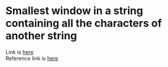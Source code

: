# Smallest window in a string containing all the characters of another string
Link is [here](https://practice.geeksforgeeks.org/problems/smallest-window-in-a-string-containing-all-the-characters-of-another-string/0)  
Reference link is [here](https://www.youtube.com/watch?time_continue=1&v=qzYhjk-nDGU&feature=emb_title)